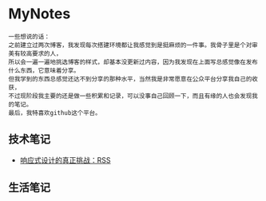 # MyNotes

    一些想说的话：
    之前建立过两次博客，我发现每次搭建环境都让我感觉到是挺麻烦的一件事。我骨子里是个对审美有较高要求的人，
    所以会一遍一遍地挑选博客的样式，却基本没更新过内容，因为我发现在上面写总感觉像在发布什么东西，它意味着分享。
    但我学到的东西总感觉还达不到分享的那种水平，当然我是非常愿意在公众平台分享我自己的收获，
    不过现阶段我主要的还是做一些积累和记录，可以没事自己回顾一下，而且有缘的人也会发现我的笔记。
    最后，我特喜欢github这个平台。
    
    
## 技术笔记
* [响应式设计的真正挑战：RSS](https://gold.xitu.io/entry/57d909170e3dd900694dc072?utm_source=gold-miner&utm_medium=readme&utm_campaign=github)




## 生活笔记


